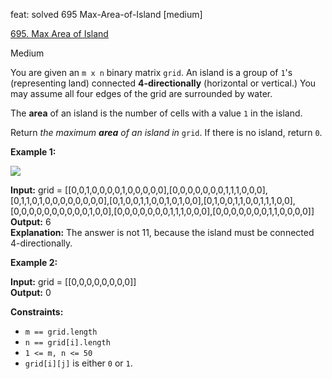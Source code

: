 feat: solved 695 Max-Area-of-Island [medium]

[695. Max Area of Island](https://leetcode.com/problems/max-area-of-island/)

Medium

You are given an  `m x n`  binary matrix  `grid`. An island is a group of  `1`'s (representing land) connected  **4-directionally**  (horizontal or vertical.) You may assume all four edges of the grid are surrounded by water.

The  **area**  of an island is the number of cells with a value  `1`  in the island.

Return  _the maximum  **area**  of an island in_ `grid`. If there is no island, return  `0`.

**Example 1:**

![](https://assets.leetcode.com/uploads/2021/05/01/maxarea1-grid.jpg)

**Input:** grid = [[0,0,1,0,0,0,0,1,0,0,0,0,0],[0,0,0,0,0,0,0,1,1,1,0,0,0],[0,1,1,0,1,0,0,0,0,0,0,0,0],[0,1,0,0,1,1,0,0,1,0,1,0,0],[0,1,0,0,1,1,0,0,1,1,1,0,0],[0,0,0,0,0,0,0,0,0,0,1,0,0],[0,0,0,0,0,0,0,1,1,1,0,0,0],[0,0,0,0,0,0,0,1,1,0,0,0,0]]  
**Output:** 6  
**Explanation:** The answer is not 11, because the island must be connected 4-directionally.

**Example 2:**

**Input:** grid = [[0,0,0,0,0,0,0,0]]  
**Output:** 0

**Constraints:**

-   `m == grid.length`
-   `n == grid[i].length`
-   `1 <= m, n <= 50`
-   `grid[i][j]`  is either  `0`  or  `1`.